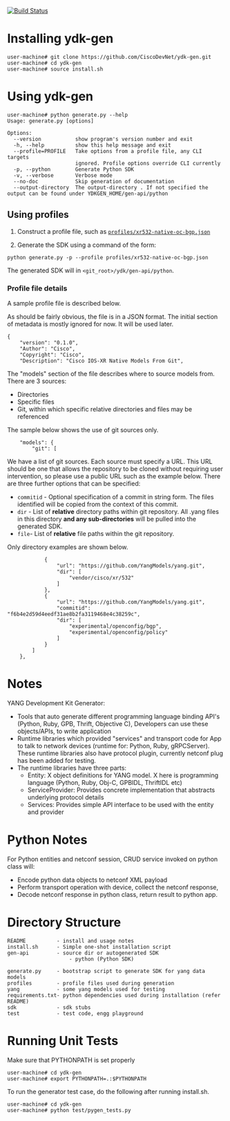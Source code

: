 [![Build Status](https://travis-ci.org/CiscoDevNet/ydk-gen.svg?branch=master)](https://travis-ci.org/CiscoDevNet/ydk-gen)

# Installing ydk-gen

```
user-machine# git clone https://github.com/CiscoDevNet/ydk-gen.git
user-machine# cd ydk-gen
user-machine# source install.sh
```


# Using ydk-gen

```
user-machine# python generate.py --help
Usage: generate.py [options]

Options:
  --version           show program's version number and exit
  -h, --help          show this help message and exit
  --profile=PROFILE   Take options from a profile file, any CLI targets
                      ignored. Profile options override CLI currently
  -p, --python        Generate Python SDK
  -v, --verbose       Verbose mode
  --no-doc            Skip generation of documentation
  --output-directory  The output-directory . If not specified the output can be found under YDKGEN_HOME/gen-api/python
```

## Using profiles

1. Construct a profile file, such as [```profiles/xr532-native-oc-bgp.json```](profiles/xr532-native-oc-bgp.json)

1. Generate the SDK using a command of the form:

```
python generate.py -p --profile profiles/xr532-native-oc-bgp.json
```

The generated SDK will in ```<git_root>/ydk/gen-api/python```.

### Profile file details

A sample profile file is described below.

As should be fairly obvious, the file is in a JSON format. The initial section of metadata is mostly ignored for now. It will be used later.

```
{
    "version": "0.1.0",
    "Author": "Cisco",
    "Copyright": "Cisco",
    "Description": "Cisco IOS-XR Native Models From Git",
```

The "models" section of the file describes where to source models from. There are 3 sources:

- Directories
- Specific files
- Git, within which specific relative directories and files may be referenced

The sample below shows the use of git sources only.

```
    "models": {
        "git": [
```

We have a list of git sources. Each source must specify a URL. This URL should be one that allows the repository to be cloned without requiring user intervention, so please use a public URL such as the example below. There are three further options that can be specified:

- ```commitid``` - Optional specification of a commit in string form. The files identified will be copied from the context of this commit.
- ```dir``` - List of **relative** directory paths within git repository. All .yang files in this directory **and any sub-directories** will be pulled into the generated SDK.
- ```file```- List of **relative** file paths within the git repository.

Only directory examples are shown below.

```
            {
                "url": "https://github.com/YangModels/yang.git",
                "dir": [
                    "vendor/cisco/xr/532"
                ]
            },
            {
                "url": "https://github.com/YangModels/yang.git",
                "commitid": "f6b4e2d59d4eedf31ae8b2fa3119468e4c38259c",
                "dir": [
                    "experimental/openconfig/bgp",
                    "experimental/openconfig/policy"
                ]
            }
        ]
    },
```


# Notes

YANG Development Kit Generator:

- Tools that auto generate different programming language binding API's (Python, Ruby, GPB, Thrift, Objective C), Developers can use these objects/APIs, to write application
- Runtime libraries which provided "services" and transport code for App to talk to network devices (runtime for: Python, Ruby, gRPCServer). These runtime libraries also have protocol plugin, currently netconf plug has been added for testing.
- The runtime libraries have three parts:
    - Entity:  X object definitions for YANG model. X here is programming language (Python, Ruby, Obj-C, GPBIDL, ThriftIDL etc)
    - ServiceProvider: Provides concrete implementation that abstracts underlying protocol details
    - Services: Provides simple API interface to be used with the entity and provider 


# Python Notes

For Python entities and netconf session, CRUD service invoked on python class will:

- Encode python data objects to netconf XML payload
- Perform transport operation with device, collect the netconf response, 
- Decode netconf response in python class, return result to python app. 



# Directory Structure

```
README          - install and usage notes
install.sh      - Simple one-shot installation script 
gen-api         - source dir or autogenerated SDK 
					- python (Python SDK)

generate.py     - bootstrap script to generate SDK for yang data models
profiles        - profile files used during generation
yang            - some yang models used for testing
requirements.txt- python dependencies used during installation (refer README)
sdk             - sdk stubs
test            - test code, engg playground
```


# Running Unit Tests

Make sure that PYTHONPATH is set properly

```
user-machine# cd ydk-gen 
user-machine# export PYTHONPATH=.:$PYTHONPATH
```

To run the generator test case, do the following after running install.sh.

```
user-machine# cd ydk-gen 
user-machine# python test/pygen_tests.py
```

